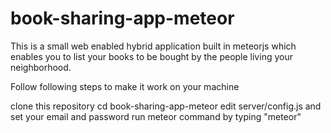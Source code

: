 book-sharing-app-meteor
=======================

This is a small web enabled hybrid application built in meteorjs which enables you to list your books to be bought by the people living your neighborhood.

Follow following steps to make it work on your machine

clone this repository
cd book-sharing-app-meteor
edit server/config.js and set your email and password
run meteor command by typing "meteor"
